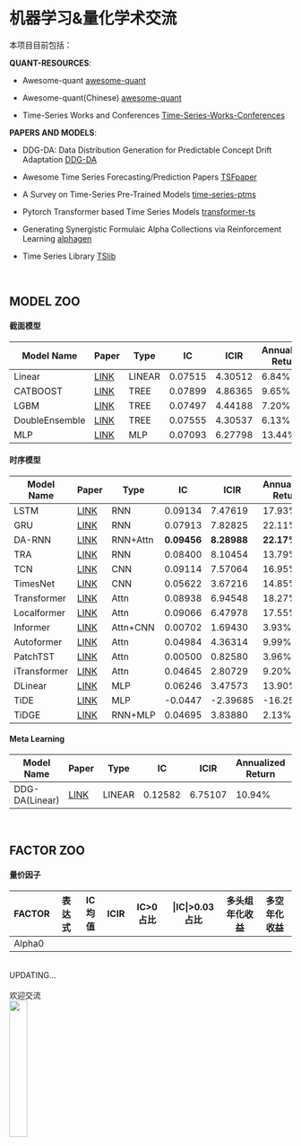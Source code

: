 # 机器学习&量化学术交流


本项目目前包括：

**QUANT-RESOURCES**:

- Awesome-quant [awesome-quant](https://github.com/wilsonfreitas/awesome-quant)

- Awesome-quant(Chinese) [awesome-quant](https://github.com/thuquant/awesome-quant)<br>

- Time-Series Works and Conferences [Time-Series-Works-Conferences
](https://github.com/lixus7/Time-Series-Works-Conferences)



**PAPERS AND MODELS**:

- DDG-DA: Data Distribution Generation for Predictable Concept Drift Adaptation [DDG-DA](https://arxiv.org/abs/2201.04038)

- Awesome Time Series Forecasting/Prediction Papers [TSFpaper](https://github.com/ddz16/TSFpaper/tree/a4e106b9579d49ba55370e70935e9acff467120a) 

- A Survey on Time-Series Pre-Trained Models [time-series-ptms](https://github.com/qianlima-lab/time-series-ptms)

- Pytorch Transformer based Time Series Models [transformer-ts](https://github.com/kashif/pytorch-transformer-ts)

- Generating Synergistic Formulaic Alpha Collections via Reinforcement Learning [alphagen](https://github.com/RL-MLDM/alphagen)

- Time Series Library [TSlib](https://github.com/thuml/Time-Series-Library/tree/main)

<BR>

## **MODEL ZOO**

#### 截面模型

| Model Name                               | Paper   | Type | IC          | ICIR        | Annualized Return | Information Ratio | Max Drawdown | Alpha | Information Ratio(alpha) | Max Drawdown(alpha) | PLOT | 
|------------------------------------------|-------------|-------------|-------------|-------------|-------------|-------------|-------------|-------------|-------------|-------------|-------------|
|Linear|[LINK]()|LINEAR|0.07515|4.30512|6.84%|0.45324|27.61%|10.36%|0.83945|12.79%|[PLOT](./PLOT/backtest_result_linear_single_d5_top400_drop400_alpha360.html)|
|CATBOOST| [LINK](https://proceedings.neurips.cc/paper/2018/file/14491b756b3a51daac41c24863285549-Paper.pdf)| TREE |  0.07899| 4.86365| 9.65% | 0.57736 | 30.68% | 13.46% | 1.62153 | 12.30% | [PLOT](./PLOT/backtest_result_catboost_single_d5_top400_drop400_alpha360.html)
|LGBM|[LINK]()|TREE|0.07497|4.44188|7.20%|0.45381|32.82%|11.03%|0.89911|12.91%|[PLOT](./PLOT/backtest_result_lightgbm_single_d5_top400_drop400_alpha360.html)
|DoubleEnsemble|[LINK](https://arxiv.org/pdf/2010.01265.pdf)|TREE| 0.07555|4.30537|6.13%|0.39556|34.53%|10.00%|0.78544|14.05%|[PLOT](./PLOT/backtest_result_doubleensemble_single_d5_top400_drop400_alpha360.html)|
|MLP|[LINK]()|MLP|0.07093|6.27798|13.44%|0.83009|20.08%|17.02%|1.44013|10.59%|[PLOT](./PLOT/backtest_result_mlp_single_d5_top400_drop400_alpha360.html)|


#### 时序模型

| Model Name                               | Paper   | Type | IC          | ICIR        | Annualized Return | Information Ratio | Max Drawdown | Alpha | Information Ratio(alpha) | Max Drawdown(alpha) | PLOT | 
|------------------------------------------|-------------|-------------|-------------|-------------|-------------|-------------|-------------|-------------|-------------|-------------|-------------|
|LSTM|[LINK](https://direct.mit.edu/neco/article-abstract/9/8/1735/6109/Long-Short-Term-Memory?redirectedFrom=fulltext)|RNN|0.09134|7.47619|17.93%|0.96085|29.32%|22.01%|1.68747|12.28%|[PLOT](./PLOT/backtest_result_lstm_single_d5_top400_drop400_alpha360.html)|
|GRU|[LINK](https://arxiv.org/pdf/1412.3555.pdf)|RNN| 0.07913| 7.82825| 22.11% | 1.21610 | 24.93% | 26.20% | 2.16575 | 9.15% |  [PLOT](./PLOT/backtest_result_gru_single_d5_top400_drop400_alpha360.html)|
|DA-RNN|[LINK](https://www.ijcai.org/Proceedings/2017/0366.pdf)|RNN+Attn| **0.09456** | **8.28988**| **22.17%** | 1.19277 | 26.22% | 26.31% | 2.10914 | 9.20% | [PLOT](./PLOT/backtest_result_alstm_single_d5_top400_drop400_alpha360.html) | 
|TRA|[LINK]()|RNN|0.08400|8.10454|13.79%|0.81530|26.77%|17.71%|1.62311|8.99%|[PLOT](./PLOT/backtest_result_tra_single_d5_top400_drop400_alpha360.html) | 
|TCN|[LINK](https://arxiv.org/abs/1803.01271)|CNN|0.09114|7.57064|16.95%|0.94854|26.44%|20.92%|1.70229|10.09%|[PLOT](./PLOT/backtest_result_tcn_single_d5_top400_drop400_alpha360.html)|
|TimesNet|[LINK]()|CNN|0.05622|3.67216|14.85%|0.95159|23.21%|18.23%|1.50865|11.08%|[PLOT](./PLOT/backtest_result_timesnet_single_d5_top400_drop400_alpha360.html)|
|Transformer|[LINK](https://arxiv.org/abs/1706.03762)|Attn|0.08938|6.94548|18.27%|1.02255|25.98%|22.05%|1.66291|11.42%|[PLOT](./PLOT/backtest_result_transformer_single_d5_top400_drop400_alpha360.html)|
|Localformer|[LINK](https://arxiv.org/abs/2202.10240)|Attn|0.09066|6.47978|17.55%|1.01227|25.91%|21.24%|1.62241|10.72%|[PLOT](./PLOT/backtest_result_localformer_single_d5_top400_drop400_alpha360.html)|
|Informer|[LINK](https://arxiv.org/abs/2012.07436)|Attn+CNN|0.00702|1.69430|3.93%|0.30673|28.63%|7.59%|0.75850|13.03%|[PLOT](./PLOT/backtest_result_informer_single_d5_top400_drop400_alpha360.html)|
|Autoformer|[LINK](https://arxiv.org/abs/2106.13008)|Attn| 0.04984|4.36314|9.99%|0.65911|24.41%|13.34%|1.12588|11.77%|[PLOT](./PLOT/backtest_result_autoformer_single_d5_top400_drop400_alpha360.html)|
|PatchTST|[LINK](https://arxiv.org/abs/2211.14730)|Attn|0.00500|0.82580|3.96%|0.30926|27.72%|7.58%|0.75946|11.17%|[PLOT](./PLOT/backtest_result_patchtst_single_d5_top400_drop400_alpha360.html)|
|iTransformer|[LINK](https://arxiv.org/abs/2310.06625)|Attn| 0.04645|2.80729|9.20%|0.63440|21.66%|12.38%|1.03928|12.12%|[PLOT](./PLOT/backtest_result_itransformer_single_d5_top400_drop400_alpha360.html)
|DLinear|[LINK](https://arxiv.org/abs/2205.13504)|MLP|0.06246|3.47573|13.90%|0.92929|20.35%|17.11%|1.39859|9.80%|[PLOT](./PLOT/backtest_result_dlinear_single_d5_top400_drop400_alpha360.html)|
|TiDE|[LINK](https://arxiv.org/abs/2304.08424)|MLP|-0.0447|-2.39685|-16.25%|-0.60535|43.30%|-12.94%|-0.74022|34.66%|[PLOT](./PLOT/backtest_result_tide_single_d5_top400_drop400_alpha360.html)|
|TiDGE|[LINK](https://arxiv.org/abs/2304.08424)|RNN+MLP|0.04695|3.83880|2.13%|0.21000|33.73%|5.86%|0.54744|12.41%|[PLOT](./PLOT/backtest_result_tidge_single_d5_top400_drop400_alpha360.html)


#### **Meta Learning**

| Model Name                               | Paper   | Type | IC          | ICIR        | Annualized Return | Information Ratio | Max Drawdown | Alpha | Information Ratio(alpha) | Max Drawdown(alpha) | PLOT | 
|------------------------------------------|-------------|-------------|-------------|-------------|-------------|-------------|-------------|-------------|-------------|-------------|-------------|
|DDG-DA(Linear)|[LINK](https://arxiv.org/abs/2201.04038)|LINEAR|0.12582|6.75107|10.94%|0.68766|27.82%|14.33%|1.11679|12.62%|[PLOT](./PLOT/backtest_result_ddgda-linear_single_d5_top400_drop400_alpha360.html)|

<BR>

## **FACTOR ZOO**

#### 量价因子

| FACTOR   | 表达式   | IC均值        | ICIR        | IC>0占比 | \|IC\|>0.03占比 |多头组年化收益 | 多空年化收益 | 
|------------------------------------------|-------------|-------------|-------------|-------------|-------------|-------------|-------------|
|Alpha0|


<br>
UPDATING...<br>
<br>
欢迎交流

<br>
<div align="left">
	<img src="wechat.jpg" width="25%">
</div>
